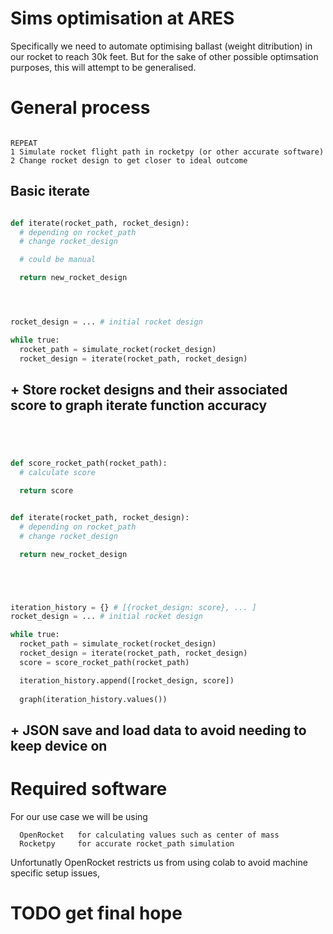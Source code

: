 


# Sims optimisation at ARES


Specifically we need to automate optimising ballast (weight ditribution) in our rocket to reach 30k feet. But for the sake of other possible optimsation purposes, this will attempt to be generalised.

# General process


```

REPEAT
1 Simulate rocket flight path in rocketpy (or other accurate software)
2 Change rocket design to get closer to ideal outcome

```


## Basic iterate 


```Python

def iterate(rocket_path, rocket_design):
  # depending on rocket_path
  # change rocket_design

  # could be manual

  return new_rocket_design




rocket_design = ... # initial rocket design

while true:
  rocket_path = simulate_rocket(rocket_design)
  rocket_design = iterate(rocket_path, rocket_design)

```




## + Store rocket designs and their associated score to graph iterate function accuracy




```Python




def score_rocket_path(rocket_path):
  # calculate score

  return score


def iterate(rocket_path, rocket_design):
  # depending on rocket_path
  # change rocket_design

  return new_rocket_design





iteration_history = {} # [{rocket_design: score}, ... ]
rocket_design = ... # initial rocket design

while true:
  rocket_path = simulate_rocket(rocket_design)
  rocket_design = iterate(rocket_path, rocket_design)
  score = score_rocket_path(rocket_path)

  iteration_history.append([rocket_design, score])
 
  graph(iteration_history.values())

```





## + JSON save and load data to avoid needing to keep device on

## 






# Required software

For our use case we will be using 
```
  OpenRocket   for calculating values such as center of mass
  Rocketpy     for accurate rocket_path simulation
```

Unfortunatly OpenRocket restricts us from using colab to avoid machine specific setup issues,







# TODO get final hope